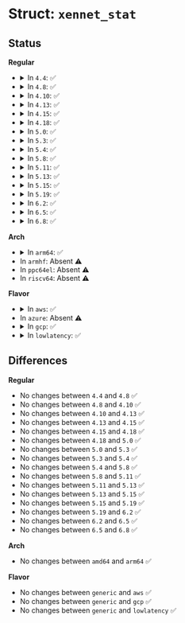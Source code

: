 # Struct: <code>xennet_stat</code>

## Status
<b>Regular</b>
<ul>
<li>
<details>
<summary>In <code>4.4</code>: ✅</summary>

```c
struct xennet_stat {
    char name[32];
    u16 offset;
};
```
</details>
</li>
<li>
<details>
<summary>In <code>4.8</code>: ✅</summary>

```c
struct xennet_stat {
    char name[32];
    u16 offset;
};
```
</details>
</li>
<li>
<details>
<summary>In <code>4.10</code>: ✅</summary>

```c
struct xennet_stat {
    char name[32];
    u16 offset;
};
```
</details>
</li>
<li>
<details>
<summary>In <code>4.13</code>: ✅</summary>

```c
struct xennet_stat {
    char name[32];
    u16 offset;
};
```
</details>
</li>
<li>
<details>
<summary>In <code>4.15</code>: ✅</summary>

```c
struct xennet_stat {
    char name[32];
    u16 offset;
};
```
</details>
</li>
<li>
<details>
<summary>In <code>4.18</code>: ✅</summary>

```c
struct xennet_stat {
    char name[32];
    u16 offset;
};
```
</details>
</li>
<li>
<details>
<summary>In <code>5.0</code>: ✅</summary>

```c
struct xennet_stat {
    char name[32];
    u16 offset;
};
```
</details>
</li>
<li>
<details>
<summary>In <code>5.3</code>: ✅</summary>

```c
struct xennet_stat {
    char name[32];
    u16 offset;
};
```
</details>
</li>
<li>
<details>
<summary>In <code>5.4</code>: ✅</summary>

```c
struct xennet_stat {
    char name[32];
    u16 offset;
};
```
</details>
</li>
<li>
<details>
<summary>In <code>5.8</code>: ✅</summary>

```c
struct xennet_stat {
    char name[32];
    u16 offset;
};
```
</details>
</li>
<li>
<details>
<summary>In <code>5.11</code>: ✅</summary>

```c
struct xennet_stat {
    char name[32];
    u16 offset;
};
```
</details>
</li>
<li>
<details>
<summary>In <code>5.13</code>: ✅</summary>

```c
struct xennet_stat {
    char name[32];
    u16 offset;
};
```
</details>
</li>
<li>
<details>
<summary>In <code>5.15</code>: ✅</summary>

```c
struct xennet_stat {
    char name[32];
    u16 offset;
};
```
</details>
</li>
<li>
<details>
<summary>In <code>5.19</code>: ✅</summary>

```c
struct xennet_stat {
    char name[32];
    u16 offset;
};
```
</details>
</li>
<li>
<details>
<summary>In <code>6.2</code>: ✅</summary>

```c
struct xennet_stat {
    char name[32];
    u16 offset;
};
```
</details>
</li>
<li>
<details>
<summary>In <code>6.5</code>: ✅</summary>

```c
struct xennet_stat {
    char name[32];
    u16 offset;
};
```
</details>
</li>
<li>
<details>
<summary>In <code>6.8</code>: ✅</summary>

```c
struct xennet_stat {
    char name[32];
    u16 offset;
};
```
</details>
</li>
</ul>
<b>Arch</b>
<ul>
<li>
<details>
<summary>In <code>arm64</code>: ✅</summary>

```c
struct xennet_stat {
    char name[32];
    u16 offset;
};
```
</details>
</li>
<li>
In <code>armhf</code>: Absent ⚠️
</li>
<li>
In <code>ppc64el</code>: Absent ⚠️
</li>
<li>
In <code>riscv64</code>: Absent ⚠️
</li>
</ul>
<b>Flavor</b>
<ul>
<li>
<details>
<summary>In <code>aws</code>: ✅</summary>

```c
struct xennet_stat {
    char name[32];
    u16 offset;
};
```
</details>
</li>
<li>
In <code>azure</code>: Absent ⚠️
</li>
<li>
<details>
<summary>In <code>gcp</code>: ✅</summary>

```c
struct xennet_stat {
    char name[32];
    u16 offset;
};
```
</details>
</li>
<li>
<details>
<summary>In <code>lowlatency</code>: ✅</summary>

```c
struct xennet_stat {
    char name[32];
    u16 offset;
};
```
</details>
</li>
</ul>

## Differences
<b>Regular</b>
<ul>
<li>
No changes between <code>4.4</code> and <code>4.8</code> ✅
</li>
<li>
No changes between <code>4.8</code> and <code>4.10</code> ✅
</li>
<li>
No changes between <code>4.10</code> and <code>4.13</code> ✅
</li>
<li>
No changes between <code>4.13</code> and <code>4.15</code> ✅
</li>
<li>
No changes between <code>4.15</code> and <code>4.18</code> ✅
</li>
<li>
No changes between <code>4.18</code> and <code>5.0</code> ✅
</li>
<li>
No changes between <code>5.0</code> and <code>5.3</code> ✅
</li>
<li>
No changes between <code>5.3</code> and <code>5.4</code> ✅
</li>
<li>
No changes between <code>5.4</code> and <code>5.8</code> ✅
</li>
<li>
No changes between <code>5.8</code> and <code>5.11</code> ✅
</li>
<li>
No changes between <code>5.11</code> and <code>5.13</code> ✅
</li>
<li>
No changes between <code>5.13</code> and <code>5.15</code> ✅
</li>
<li>
No changes between <code>5.15</code> and <code>5.19</code> ✅
</li>
<li>
No changes between <code>5.19</code> and <code>6.2</code> ✅
</li>
<li>
No changes between <code>6.2</code> and <code>6.5</code> ✅
</li>
<li>
No changes between <code>6.5</code> and <code>6.8</code> ✅
</li>
</ul>
<b>Arch</b>
<ul>
<li>
No changes between <code>amd64</code> and <code>arm64</code> ✅
</li>
</ul>
<b>Flavor</b>
<ul>
<li>
No changes between <code>generic</code> and <code>aws</code> ✅
</li>
<li>
No changes between <code>generic</code> and <code>gcp</code> ✅
</li>
<li>
No changes between <code>generic</code> and <code>lowlatency</code> ✅
</li>
</ul>

